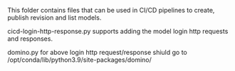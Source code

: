 This folder contains files that can be used in CI/CD pipelines to create, publish revision and list models. 

cicd-login-http-response.py supports adding the model login http requests and responses.

domino.py for above login http request/response shiuld go to /opt/conda/lib/python3.9/site-packages/domino/
